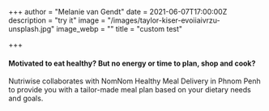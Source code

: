 +++
author = "Melanie van Gendt"
date = 2021-06-07T17:00:00Z
description = "try it"
image = "/images/taylor-kiser-evoiiaivrzu-unsplash.jpg"
image_webp = ""
title = "custom test"

+++
#### Motivated to eat healthy? But no energy or time to plan, shop and cook?

Nutriwise collaborates with NomNom Healthy Meal Delivery in Phnom Penh to provide you with a tailor-made meal plan based on your dietary needs and goals.